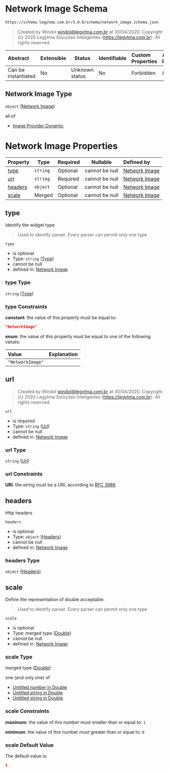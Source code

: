 # Network Image Schema

```txt
https://schema.legytma.com.br/3.0.0/schema/network_image.schema.json
```




> Created by Windol [windol@legytma.com.br](mailto:windol@legytma.com.br) at 30/04/2020.
> Copyright (c) 2020 Legytma Soluções Inteligentes (<https://legytma.com.br>). All rights reserved.
>

| Abstract            | Extensible | Status         | Identifiable | Custom Properties | Additional Properties | Access Restrictions | Defined In                                                                              |
| :------------------ | ---------- | -------------- | ------------ | :---------------- | --------------------- | ------------------- | --------------------------------------------------------------------------------------- |
| Can be instantiated | No         | Unknown status | No           | Forbidden         | Allowed               | none                | [network_image.schema.json](../schema/network_image.schema.json) |

## Network Image Type

`object` ([Network Image](network_image.md))

all of

-   [Image Provider Dynamic](decoration_image-properties-image-provider-dynamic.md)

# Network Image Properties

| Property            | Type     | Required | Nullable       | Defined by                                                                                                                                           |
| :------------------ | -------- | -------- | -------------- | :--------------------------------------------------------------------------------------------------------------------------------------------------- |
| [type](#type)       | `string` | Optional | cannot be null | [Network Image](widget-definitions-type.md)             |
| [url](#url)         | `string` | Required | cannot be null | [Network Image](list_view_params-properties-url.md)                |
| [headers](#headers) | `object` | Optional | cannot be null | [Network Image](network_image-properties-headers.md) |
| [scale](#scale)     | Merged   | Optional | cannot be null | [Network Image](app_bar_theme-properties-double.md)           |

## type

Identify the widget type


> Used to identify parser. Every parser can permit only one type
>

`type`

-   is optional
-   Type: `string` ([Type](widget-definitions-type.md))
-   cannot be null
-   defined in: [Network Image](widget-definitions-type.md)

### type Type

`string` ([Type](widget-definitions-type.md))

### type Constraints

**constant**: the value of this property must be equal to:

```json
"NetworkImage"
```

**enum**: the value of this property must be equal to one of the following values:

| Value            | Explanation |
| :--------------- | ----------- |
| `"NetworkImage"` |             |

## url




> Created by Windol [windol@legytma.com.br](mailto:windol@legytma.com.br) at 30/04/2020.
> Copyright (c) 2020 Legytma Soluções Inteligentes (<https://legytma.com.br>). All rights reserved.
>

`url`

-   is required
-   Type: `string` ([Url](list_view_params-properties-url.md))
-   cannot be null
-   defined in: [Network Image](list_view_params-properties-url.md)

### url Type

`string` ([Url](list_view_params-properties-url.md))

### url Constraints

**URI**: the string must be a URI, according to [RFC 3986](https://tools.ietf.org/html/rfc3986)

## headers

Http headers


`headers`

-   is optional
-   Type: `object` ([Headers](network_image-properties-headers.md))
-   cannot be null
-   defined in: [Network Image](network_image-properties-headers.md)

### headers Type

`object` ([Headers](network_image-properties-headers.md))

## scale

Define the representation of double acceptable.


> Used to identify parser. Every parser can permit only one type
>

`scale`

-   is optional
-   Type: merged type ([Double](app_bar_theme-properties-double.md))
-   cannot be null
-   defined in: [Network Image](app_bar_theme-properties-double.md)

### scale Type

merged type ([Double](app_bar_theme-properties-double.md))

one (and only one) of

-   [Untitled number in Double](double-definitions-doublenumber.md)
-   [Untitled string in Double](double-definitions-doublestring.md)
-   [Untitled string in Double](double-definitions-doubleenum.md)

### scale Constraints

**maximum**: the value of this number must smaller than or equal to: `1`

**minimum**: the value of this number must greater than or equal to: `0`

### scale Default Value

The default value is:

```json
1
```
